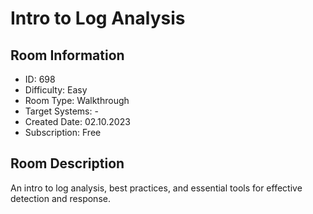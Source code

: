 ﻿# Intro to Log Analysis

## Room Information
- ID: 698
- Difficulty: Easy
- Room Type: Walkthrough
- Target Systems: -
- Created Date: 02.10.2023
- Subscription: Free

## Room Description
An intro to log analysis, best practices, and essential tools for effective detection and response.
